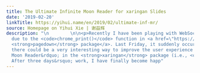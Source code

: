```yaml
---
title: The Ultimate Infinite Moon Reader for xaringan Slides
date: '2019-02-20'
linkTitle: https://yihui.name/en/2019/02/ultimate-inf-mr/
source: Homepage on Yihui Xie | 谢益辉
description: "\n        \n\n<p>Recently I have been playing with WebSocket, partly
  due to the <code>chrome_print()</code> function in <a href=\"https://github.com/rstudio/pagedown\">the
  <strong>pagedown</strong> package</a>. Last Friday, it suddenly occurred to me that
  there could be a very interesting way to improve the user experience of the &ldquo;Infinite
  Moon Reader&rdquo; in the <strong>xaringan</strong> package (i.e., <code>xaringan::inf_mr()</code>).
  After three days&rsquo; work, I have finally become happ"
---
```

